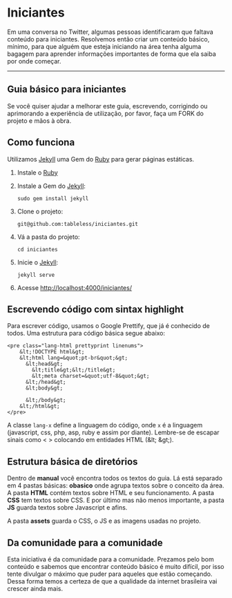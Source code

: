 Iniciantes
==========
Em uma conversa no Twitter, algumas pessoas identificaram que faltava conteúdo para iniciantes. Resolvemos então criar um conteúdo básico, mínimo, para que alguém que esteja iniciando na área tenha alguma bagagem para aprender informações importantes de forma que ela saiba por onde começar.

----------

Guia básico para iniciantes
----------
Se você quiser ajudar a melhorar este guia, escrevendo, corrigindo ou aprimorando a experiência de utilização, por favor, faça um FORK do projeto e mãos à obra.

Como funciona
----------
Utilizamos [Jekyll](http://jekyllrb.com) uma Gem do [Ruby](http://www.ruby-lang.org/) para gerar páginas estáticas.

1. Instale o [Ruby](http://www.ruby-lang.org/pt/downloads/) 

2. Instale a Gem do [Jekyll](http://jekyllrb.com/):
    ```
    sudo gem install jekyll
    ```
3. Clone o projeto:
    ```
    git@github.com:tableless/iniciantes.git
    ```
4. Vá a pasta do projeto:
    ```
    cd iniciantes
    ```
5. Inicie o [Jekyll](http://jekyllrb.com/):
    ```
    jekyll serve
    ```
5. Acesse [http://localhost:4000/iniciantes/](http://localhost:4000/iniciantes/)

Escrevendo código com sintax highlight
----------
Para escrever código, usamos o Google Prettify, que já é conhecido de todos. Uma estrutura para código básica segue abaixo:

	<pre class="lang-html prettyprint linenums">
        &lt;!DOCTYPE html&gt;
	    &lt;html lang=&quot;pt-br&quot;&gt;
	      &lt;head&gt;
	        &lt;title&gt;&lt;/title&gt;
	        &lt;meta charset=&quot;utf-8&quot;&gt;
	      &lt;/head&gt;
	      &lt;body&gt;

	      &lt;/body&gt;
	    &lt;/html&gt;
	</pre>

A classe `lang-x` define a linguagem do código, onde `x` é a linguagem (javascript, css, php, asp, ruby e assim por diante). Lembre-se de escapar sinais como &lt; &gt; colocando em entidades HTML (&amp;lt; &amp;gt;).

Estrutura básica de diretórios
----------
Dentro de **manual** você encontra todos os textos do guia. Lá está separado em 4 pastas básicas: **obasico** onde agrupa textos sobre o conceito da área. A pasta **HTML** contém textos sobre HTML e seu funcionamento. A pasta **CSS** tem textos sobre CSS. E por último mas não menos importante, a pasta **JS** guarda textos sobre Javascript e afins.

A pasta **assets** guarda o CSS, o JS e as imagens usadas no projeto.

Da comunidade para a comunidade
----------
Esta iniciativa é da comunidade para a comunidade. Prezamos pelo bom conteúdo e sabemos que encontrar conteúdo básico é muito difícil, por isso tente divulgar o máximo que puder para aqueles que estão começando. Dessa forma temos a certeza de que a qualidade da internet brasileira vai crescer ainda mais.
